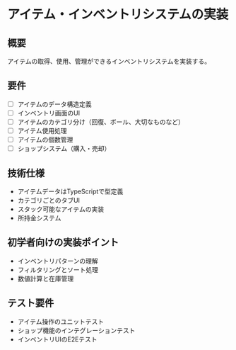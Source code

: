 # アイテム・インベントリシステムの実装

## 概要

アイテムの取得、使用、管理ができるインベントリシステムを実装する。

## 要件

- [ ] アイテムのデータ構造定義
- [ ] インベントリ画面のUI
- [ ] アイテムのカテゴリ分け（回復、ボール、大切なものなど）
- [ ] アイテム使用処理
- [ ] アイテムの個数管理
- [ ] ショップシステム（購入・売却）

## 技術仕様

- アイテムデータはTypeScriptで型定義
- カテゴリごとのタブUI
- スタック可能なアイテムの実装
- 所持金システム

## 初学者向けの実装ポイント

- インベントリパターンの理解
- フィルタリングとソート処理
- 数値計算と在庫管理

## テスト要件

- アイテム操作のユニットテスト
- ショップ機能のインテグレーションテスト
- インベントリUIのE2Eテスト
